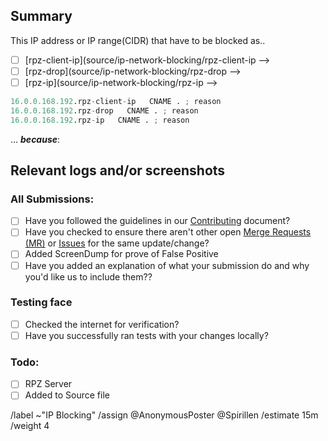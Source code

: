 ## Summary

<!-- Summarize the reason encountered concisely, and keep any domains in 
back ticks `(`)` -->

This IP address or IP range(CIDR) that have to be blocked as..

- [ ] [rpz-client-ip](source/ip-network-blocking/rpz-client-ip -->
- [ ] [rpz-drop](source/ip-network-blocking/rpz-drop -->
- [ ] [rpz-ip](source/ip-network-blocking/rpz-ip -->

```python
16.0.0.168.192.rpz-client-ip   CNAME . ; reason
16.0.0.168.192.rpz-drop   CNAME . ; reason
16.0.0.168.192.rpz-ip   CNAME . ; reason
```

... ***because***:

## Relevant logs and/or screenshots

<!-- Paste any relevant logs - please use code blocks (```) to format 
console output, logs, and code as it's very hard to read otherwise. -->


### All Submissions:
- [ ] Have you followed the guidelines in our [Contributing](CONTRIBUTING.md) document?
- [ ] Have you checked to ensure there aren't other open
	[Merge Requests (MR)](../merge_requests) or [Issues](../issues) for
	the same update/change?
- [ ] Added ScreenDump for prove of False Positive
- [ ] Have you added an explanation of what your submission do and why
	you'd like us to include them??

### Testing face
- [ ] Checked the internet for verification?
- [ ] Have you successfully ran tests with your changes locally?

### Todo:
- [ ] RPZ Server
- [ ] Added to Source file

/label ~"IP Blocking" 
/assign @AnonymousPoster @Spirillen
/estimate 15m
/weight 4
